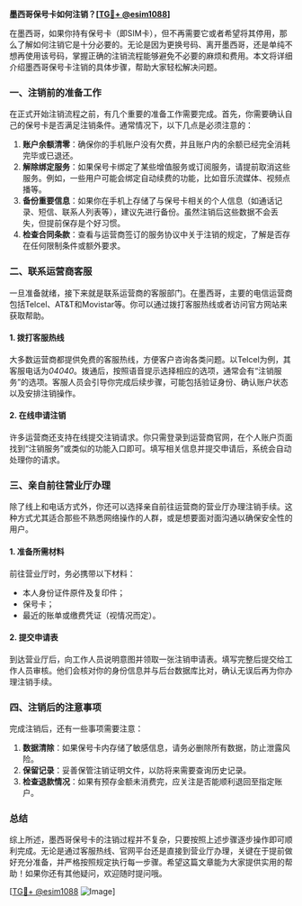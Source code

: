 **墨西哥保号卡如何注销？[[TG💪+ @esim1088](https://t.me/s/esim1088)]**

在墨西哥，如果你持有保号卡（即SIM卡），但不再需要它或者希望将其停用，那么了解如何注销它是十分必要的。无论是因为更换号码、离开墨西哥，还是单纯不想再使用该号码，掌握正确的注销流程能够避免不必要的麻烦和费用。本文将详细介绍墨西哥保号卡注销的具体步骤，帮助大家轻松解决问题。

### 一、注销前的准备工作

在正式开始注销流程之前，有几个重要的准备工作需要完成。首先，你需要确认自己的保号卡是否满足注销条件。通常情况下，以下几点是必须注意的：

1. **账户余额清零**：确保你的手机账户没有欠费，并且账户内的余额已经完全消耗完毕或已退还。
2. **解除绑定服务**：如果保号卡绑定了某些增值服务或订阅服务，请提前取消这些服务。例如，一些用户可能会绑定自动续费的功能，比如音乐流媒体、视频点播等。
3. **备份重要信息**：如果你在手机上存储了与保号卡相关的个人信息（如通话记录、短信、联系人列表等），建议先进行备份。虽然注销后这些数据不会丢失，但提前保存是个好习惯。
4. **检查合同条款**：查看与运营商签订的服务协议中关于注销的规定，了解是否存在任何限制条件或额外要求。

### 二、联系运营商客服

一旦准备就绪，接下来就是联系运营商的客服部门。在墨西哥，主要的电信运营商包括Telcel、AT&T和Movistar等。你可以通过拨打客服热线或者访问官方网站来获取帮助。

#### 1. 拨打客服热线
大多数运营商都提供免费的客服热线，方便客户咨询各类问题。以Telcel为例，其客服电话为*04040*。拨通后，按照语音提示选择相应的选项，通常会有“注销服务”的选项。客服人员会引导你完成后续步骤，可能包括验证身份、确认账户状态以及安排注销操作。

#### 2. 在线申请注销
许多运营商还支持在线提交注销请求。你只需登录到运营商官网，在个人账户页面找到“注销服务”或类似的功能入口即可。填写相关信息并提交申请后，系统会自动处理你的请求。

### 三、亲自前往营业厅办理

除了线上和电话方式外，你还可以选择亲自前往运营商的营业厅办理注销手续。这种方式尤其适合那些不熟悉网络操作的人群，或是想要面对面沟通以确保安全性的用户。

#### 1. 准备所需材料
前往营业厅时，务必携带以下材料：
- 本人身份证件原件及复印件；
- 保号卡；
- 最近的账单或缴费凭证（视情况而定）。

#### 2. 提交申请表
到达营业厅后，向工作人员说明意图并领取一张注销申请表。填写完整后提交给工作人员审核。他们会核对你的身份信息并与后台数据库比对，确认无误后再为你办理注销手续。

### 四、注销后的注意事项

完成注销后，还有一些事项需要注意：

1. **数据清除**：如果保号卡内存储了敏感信息，请务必删除所有数据，防止泄露风险。
2. **保留记录**：妥善保管注销证明文件，以防将来需要查询历史记录。
3. **检查退款情况**：如果有预存金额未消费完，应关注是否能顺利退回至指定账户。

### 总结

综上所述，墨西哥保号卡的注销过程并不复杂，只要按照上述步骤逐步操作即可顺利完成。无论是通过客服热线、官网平台还是直接到营业厅办理，关键在于提前做好充分准备，并严格按照规定执行每一步骤。希望这篇文章能为大家提供实用的帮助！如果你还有其他疑问，欢迎随时提问哦。

[[TG💪+ @esim1088](https://t.me/s/esim1088) ![Image](https://i.postimg.cc/4NQfJmqS/Snipaste-2025-05-13-00-14-12.png)]
